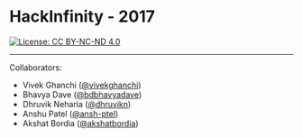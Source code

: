 # HackInfinity - 2017

[![License: CC BY-NC-ND 4.0](https://img.shields.io/badge/License-CC%20BY--NC--ND%204.0-lightgrey.svg)](https://creativecommons.org/licenses/by-nc-nd/4.0/)

---

Collaborators:
- Vivek Ghanchi ([@vivekghanchi](https://github.com/vivekghanchi))
- Bhavya Dave  ([@bdbhavyadave](https://github.com/bdbhavyadave))
- Dhruvik Neharia ([@dhruvikn](https://github.com/dhruvikn))
- Anshu Patel  ([@ansh-ptel](https://github.com/ansh-ptel))
- Akshat Bordia ([@akshatbordia](https://github.com/akshatbordia))
